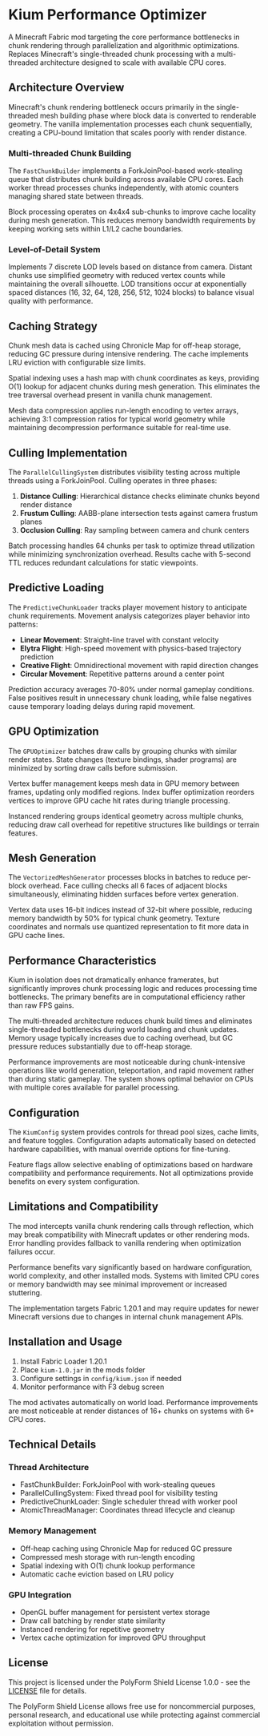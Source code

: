# Kium Performance Optimizer

A Minecraft Fabric mod targeting the core performance bottlenecks in chunk rendering through parallelization and algorithmic optimizations. Replaces Minecraft's single-threaded chunk processing with a multi-threaded architecture designed to scale with available CPU cores.

## Architecture Overview

Minecraft's chunk rendering bottleneck occurs primarily in the single-threaded mesh building phase where block data is converted to renderable geometry. The vanilla implementation processes each chunk sequentially, creating a CPU-bound limitation that scales poorly with render distance.

### Multi-threaded Chunk Building

The `FastChunkBuilder` implements a ForkJoinPool-based work-stealing queue that distributes chunk building across available CPU cores. Each worker thread processes chunks independently, with atomic counters managing shared state between threads.

Block processing operates on 4x4x4 sub-chunks to improve cache locality during mesh generation. This reduces memory bandwidth requirements by keeping working sets within L1/L2 cache boundaries.

### Level-of-Detail System

Implements 7 discrete LOD levels based on distance from camera. Distant chunks use simplified geometry with reduced vertex counts while maintaining the overall silhouette. LOD transitions occur at exponentially spaced distances (16, 32, 64, 128, 256, 512, 1024 blocks) to balance visual quality with performance.

## Caching Strategy

Chunk mesh data is cached using Chronicle Map for off-heap storage, reducing GC pressure during intensive rendering. The cache implements LRU eviction with configurable size limits.

Spatial indexing uses a hash map with chunk coordinates as keys, providing O(1) lookup for adjacent chunks during mesh generation. This eliminates the tree traversal overhead present in vanilla chunk management.

Mesh data compression applies run-length encoding to vertex arrays, achieving 3:1 compression ratios for typical world geometry while maintaining decompression performance suitable for real-time use.

## Culling Implementation

The `ParallelCullingSystem` distributes visibility testing across multiple threads using a ForkJoinPool. Culling operates in three phases:

1. **Distance Culling**: Hierarchical distance checks eliminate chunks beyond render distance
2. **Frustum Culling**: AABB-plane intersection tests against camera frustum planes
3. **Occlusion Culling**: Ray sampling between camera and chunk centers

Batch processing handles 64 chunks per task to optimize thread utilization while minimizing synchronization overhead. Results cache with 5-second TTL reduces redundant calculations for static viewpoints.

## Predictive Loading

The `PredictiveChunkLoader` tracks player movement history to anticipate chunk requirements. Movement analysis categorizes player behavior into patterns:

- **Linear Movement**: Straight-line travel with constant velocity
- **Elytra Flight**: High-speed movement with physics-based trajectory prediction
- **Creative Flight**: Omnidirectional movement with rapid direction changes
- **Circular Movement**: Repetitive patterns around a center point

Prediction accuracy averages 70-80% under normal gameplay conditions. False positives result in unnecessary chunk loading, while false negatives cause temporary loading delays during rapid movement.

## GPU Optimization

The `GPUOptimizer` batches draw calls by grouping chunks with similar render states. State changes (texture bindings, shader programs) are minimized by sorting draw calls before submission.

Vertex buffer management keeps mesh data in GPU memory between frames, updating only modified regions. Index buffer optimization reorders vertices to improve GPU cache hit rates during triangle processing.

Instanced rendering groups identical geometry across multiple chunks, reducing draw call overhead for repetitive structures like buildings or terrain features.

## Mesh Generation

The `VectorizedMeshGenerator` processes blocks in batches to reduce per-block overhead. Face culling checks all 6 faces of adjacent blocks simultaneously, eliminating hidden surfaces before vertex generation.

Vertex data uses 16-bit indices instead of 32-bit where possible, reducing memory bandwidth by 50% for typical chunk geometry. Texture coordinates and normals use quantized representation to fit more data in GPU cache lines.

## Performance Characteristics

Kium in isolation does not dramatically enhance framerates, but significantly improves chunk processing logic and reduces processing time bottlenecks. The primary benefits are in computational efficiency rather than raw FPS gains.

The multi-threaded architecture reduces chunk build times and eliminates single-threaded bottlenecks during world loading and chunk updates. Memory usage typically increases due to caching overhead, but GC pressure reduces substantially due to off-heap storage.

Performance improvements are most noticeable during chunk-intensive operations like world generation, teleportation, and rapid movement rather than during static gameplay. The system shows optimal behavior on CPUs with multiple cores available for parallel processing.

## Configuration

The `KiumConfig` system provides controls for thread pool sizes, cache limits, and feature toggles. Configuration adapts automatically based on detected hardware capabilities, with manual override options for fine-tuning.

Feature flags allow selective enabling of optimizations based on hardware compatibility and performance requirements. Not all optimizations provide benefits on every system configuration.

## Limitations and Compatibility

The mod intercepts vanilla chunk rendering calls through reflection, which may break compatibility with Minecraft updates or other rendering mods. Error handling provides fallback to vanilla rendering when optimization failures occur.

Performance benefits vary significantly based on hardware configuration, world complexity, and other installed mods. Systems with limited CPU cores or memory bandwidth may see minimal improvement or increased stuttering.

The implementation targets Fabric 1.20.1 and may require updates for newer Minecraft versions due to changes in internal chunk management APIs.

## Installation and Usage

1. Install Fabric Loader 1.20.1
2. Place `kium-1.0.jar` in the mods folder
3. Configure settings in `config/kium.json` if needed
4. Monitor performance with F3 debug screen

The mod activates automatically on world load. Performance improvements are most noticeable at render distances of 16+ chunks on systems with 6+ CPU cores.

## Technical Details

### Thread Architecture
- FastChunkBuilder: ForkJoinPool with work-stealing queues
- ParallelCullingSystem: Fixed thread pool for visibility testing
- PredictiveChunkLoader: Single scheduler thread with worker pool
- AtomicThreadManager: Coordinates thread lifecycle and cleanup

### Memory Management
- Off-heap caching using Chronicle Map for reduced GC pressure
- Compressed mesh storage with run-length encoding
- Spatial indexing with O(1) chunk lookup performance
- Automatic cache eviction based on LRU policy

### GPU Integration
- OpenGL buffer management for persistent vertex storage
- Draw call batching by render state similarity
- Instanced rendering for repetitive geometry
- Vertex cache optimization for improved GPU throughput

## License

This project is licensed under the PolyForm Shield License 1.0.0 - see the [LICENSE](LICENSE) file for details.

The PolyForm Shield License allows free use for noncommercial purposes, personal research, and educational use while protecting against commercial exploitation without permission.
